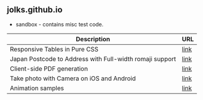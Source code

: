 ## jolks.github.io
* sandbox - contains misc test code.

Description | URL
------------ | -------------
Responsive Tables in Pure CSS | [link](http://jolks.github.io/sandbox/responsive_table.html)
Japan Postcode to Address with Full-width romaji support | [link](http://jolks.github.io/sandbox/jp_postcode2address.html)
Client-side PDF generation | [link](http://jolks.github.io/sandbox/pdf.html)
Take photo with Camera on iOS and Android | [link](http://jolks.github.io/sandbox/camera.html)
Animation samples | [link](http://jolks.github.io/sandbox/animation.html)
